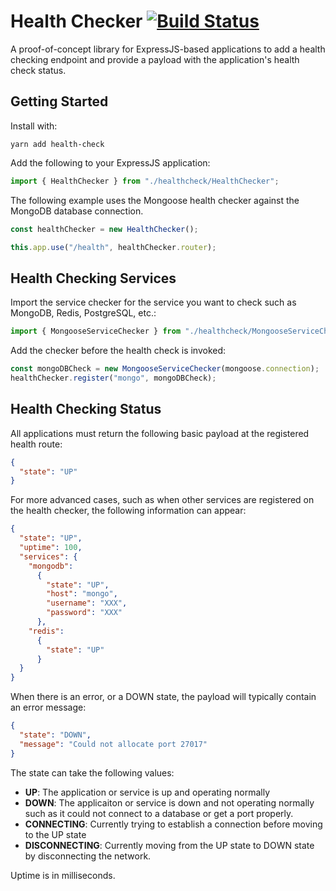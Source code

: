 # Health Checker [![Build Status](https://travis-ci.org/rfdickerson/healthcheck-proof-of-concept.svg?branch=master)](https://travis-ci.org/rfdickerson/healthcheck-proof-of-concept)

A proof-of-concept library for ExpressJS-based applications to add a health checking endpoint and provide a payload with the application's health check status.

## Getting Started

Install with:

```
yarn add health-check
```

Add the following to your ExpressJS application:

```typescript
import { HealthChecker } from "./healthcheck/HealthChecker";
```

The following example uses the Mongoose health checker against the MongoDB database connection.

```typescript
const healthChecker = new HealthChecker();

this.app.use("/health", healthChecker.router);
```

## Health Checking Services

Import the service checker for the service you want to check such as MongoDB, Redis, PostgreSQL, etc.:

```typescript
import { MongooseServiceChecker } from "./healthcheck/MongooseServiceChecker";
```

Add the checker before the health check is invoked:

```typescript
const mongoDBCheck = new MongooseServiceChecker(mongoose.connection);
healthChecker.register("mongo", mongoDBCheck);
```

## Health Checking Status

All applications must return the following basic payload at the registered health route:

```json
{
  "state": "UP"
}
```

For more advanced cases, such as when other services are registered on the health checker, the following information can appear:

```json
{
  "state": "UP",
  "uptime": 100,
  "services": {
    "mongodb":
      {
        "state": "UP",
        "host": "mongo",
        "username": "XXX",
        "password": "XXX"
      },
    "redis":
      {
        "state": "UP"
      }
  }
}
```

When there is an error, or a DOWN state, the payload will typically contain an error message:

```json
{
  "state": "DOWN",
  "message": "Could not allocate port 27017"
}
```

The state can take the following values:

- **UP**: The application or service is up and operating normally
- **DOWN**: The applicaiton or service is down and not operating normally such as it could not connect to a database or get a port properly.
- **CONNECTING**: Currently trying to establish a connection before moving to the UP state
- **DISCONNECTING**: Currently moving from the UP state to DOWN state by disconnecting the network.

Uptime is in milliseconds. 
